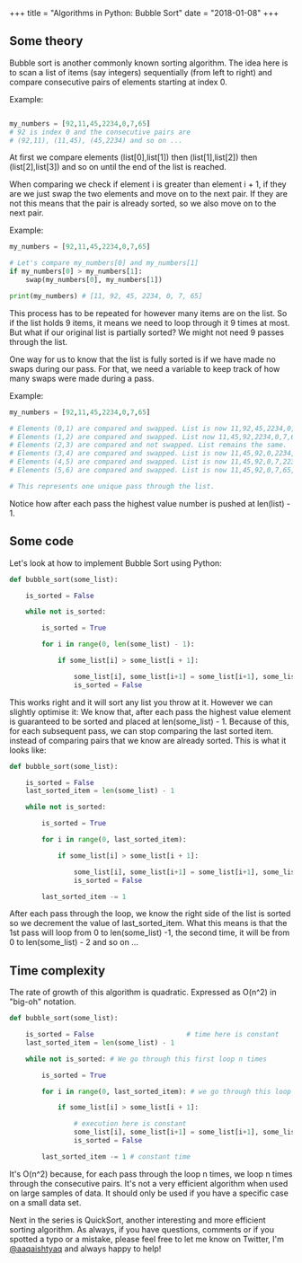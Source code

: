 +++
title = "Algorithms in Python: Bubble Sort"
date = "2018-01-08"
+++

## Some theory

Bubble sort is another commonly known sorting algorithm. The idea here is to
scan a list of items (say integers) sequentially (from left to right) and
compare consecutive pairs of elements starting at index 0.

Example:
```python

my_numbers = [92,11,45,2234,0,7,65]
# 92 is index 0 and the consecutive pairs are
# (92,11), (11,45), (45,2234) and so on ...
```
At first we compare elements (list[0],list[1]) then (list[1],list[2]) then
(list[2],list[3]) and so on until the end of the list is reached.

When comparing we check if element i is greater than element i + 1, if they are
we just swap the two elements and move on to the next pair. If they are not this
means that the pair is already sorted, so we also move on to the next pair.

Example:
```python
my_numbers = [92,11,45,2234,0,7,65]

# Let's compare my_numbers[0] and my_numbers[1]
if my_numbers[0] > my_numbers[1]:
    swap(my_numbers[0], my_numbers[1])

print(my_numbers) # [11, 92, 45, 2234, 0, 7, 65]
```

This process has to be repeated for however many items are on the list. So if
the list holds 9 items, it means we need to loop through it 9 times at most.
But what if our original list is partially sorted? We might not need 9 passes
through the list.

One way for us to know that the list is fully sorted is if we have made no
swaps during our pass. For that, we need a variable to keep track of how many
swaps were made during a pass.

Example:
```python
my_numbers = [92,11,45,2234,0,7,65]

# Elements (0,1) are compared and swapped. List is now 11,92,45,2234,0,7,65
# Elements (1,2) are compared and swapped. List now 11,45,92,2234,0,7,65
# Elements (2,3) are compared and not swapped. List remains the same.
# Elements (3,4) are compared and swapped. List is now 11,45,92,0,2234,0,7,65
# Elements (4,5) are compared and swapped. List is now 11,45,92,0,7,2234,65
# Elements (5,6) are compared and swapped. List is now 11,45,92,0,7,65,2234

# This represents one unique pass through the list.
```

Notice how after each pass the highest value number is pushed at len(list) - 1.

## Some code

Let's look at how to implement Bubble Sort using Python:

```python
def bubble_sort(some_list):

    is_sorted = False

    while not is_sorted:

        is_sorted = True

        for i in range(0, len(some_list) - 1):

            if some_list[i] > some_list[i + 1]:

                some_list[i], some_list[i+1] = some_list[i+1], some_list[i]
                is_sorted = False
```
This works right and it will sort any list you throw at it. However we can
slightly optimise it: We know that, after each pass the highest value element is
guaranteed to be sorted and placed at len(some\_list) - 1. Because of this, for
each subsequent pass, we can stop comparing the last sorted item. instead of
comparing pairs that we know are already sorted.
This is what it looks like:

```python
def bubble_sort(some_list):

    is_sorted = False
    last_sorted_item = len(some_list) - 1

    while not is_sorted:

        is_sorted = True

        for i in range(0, last_sorted_item):

            if some_list[i] > some_list[i + 1]:

                some_list[i], some_list[i+1] = some_list[i+1], some_list[i]
                is_sorted = False

        last_sorted_item -= 1
```

After each pass through the loop, we know the right side of the list is sorted
so we decrement the value of last\_sorted\_item. What this means is that the 1st
pass will loop from 0 to len(some\_list) -1, the second time, it will be from 0
to len(some\_list) - 2 and so on ...

## Time complexity

The rate of growth of this algorithm is quadratic. Expressed as O(n^2) in
"big-oh" notation.

```python
def bubble_sort(some_list):

    is_sorted = False                       # time here is constant
    last_sorted_item = len(some_list) - 1

    while not is_sorted: # We go through this first loop n times

        is_sorted = True

        for i in range(0, last_sorted_item): # we go through this loop n-1 times

            if some_list[i] > some_list[i + 1]:

                # execution here is constant
                some_list[i], some_list[i+1] = some_list[i+1], some_list[i]
                is_sorted = False

        last_sorted_item -= 1 # constant time
```

It's O(n^2) because, for each pass through the loop n times, we loop n times
through the consecutive pairs. It's not a very efficient algorithm when used on large samples of data. It should only be used if you have a
specific case on a small data set.

Next in the series is QuickSort, another interesting and more efficient sorting
algorithm. As always, if you have questions, comments or if you spotted a typo
or a mistake, please feel free to let me know on Twitter, I'm
[@aaqaishtyaq](https://twitter.com/zabanaa) and always happy to help!

